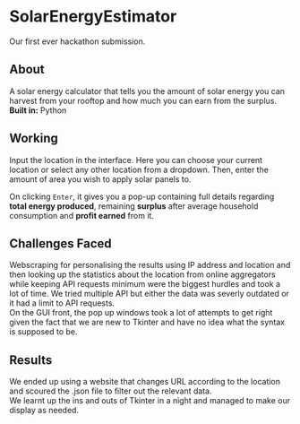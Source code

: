 # SolarEnergyEstimator
Our first ever hackathon submission. 

## About
A solar energy calculator that tells you the amount of solar energy you can harvest from your rooftop and how much you can earn from the surplus.\
**Built in:** Python

## Working
Input the location in the interface. Here you can choose your current location or select any other location from a dropdown.
Then, enter the amount of area you wish to apply solar panels to.

On clicking `Enter`, it gives you a pop-up containing full details regarding **total energy produced**, remaining **surplus** after average household consumption and **profit earned** from it.

## Challenges Faced
Webscraping for personalising the results using IP address and location and then looking up the statistics about the location from online aggregators while keeping API requests minimum were the biggest hurdles and took a lot of time. We tried multiple API but either the data was severly outdated or it had a limit to API requests.\
On the GUI front, the pop up windows took a lot of attempts to get right given the fact that we are new to Tkinter and have no idea what the syntax is supposed to be.

## Results
We ended up using a website that changes URL according to the location and scoured the .json file to filter out the relevant data.\
We learnt up the ins and outs of Tkinter in a night and managed to make our display as needed.
